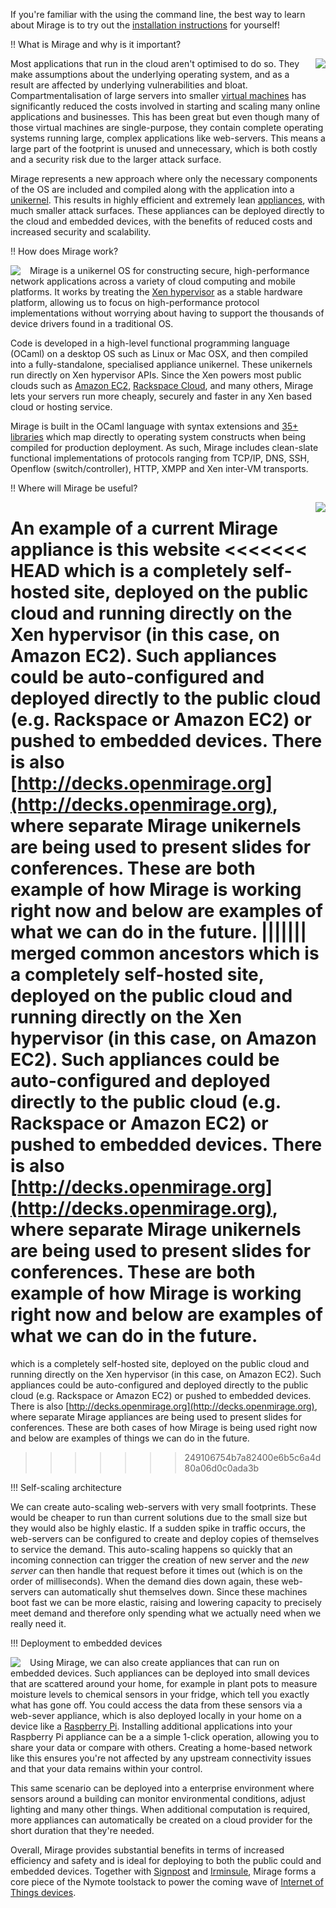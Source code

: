 If you're familiar with the using the command line, the best way to learn about Mirage is to try out the [installation instructions](http://openmirage.org/wiki/install) for yourself!

!! What is Mirage and why is it important?

<a href="http://www.berndnaut.nl/images/NimbusNP3web.jpg"><img style="float:right; margin-left: 15px; margin-bottom: 15px;" src="/graphics/nimbus-np3-smilde.jpg"></img></a>

Most applications that run in the cloud aren't optimised to do so. They  make assumptions about the underlying operating system, and as a result are affected by underlying vulnerabilities and bloat. Compartmentalisation of large servers into smaller [virtual machines](http://en.wikipedia.org/wiki/Virtual_machine) has significantly reduced the costs involved in starting and scaling many online applications and businesses. This has been great but even though many of those virtual machines are single-purpose, they contain complete operating systems running large, complex applications like web-servers. This means a large part of the footprint is unused and unnecessary, which is both costly and a security risk due to the larger attack surface.

Mirage represents a new approach where only the necessary components of the OS are included and compiled along with the application into a [unikernel](http://nymote.org/docs/2013-asplos-mirage.pdf). This results in highly efficient and extremely lean [appliances](http://en.wikipedia.org/wiki/Virtual_appliance), with much smaller attack surfaces. These appliances can be deployed directly to the cloud and embedded devices, with the benefits of reduced costs and increased security and scalability.

!! How does Mirage work?

<a href="http://www.xenproject.org/developers/teams/hypervisor.html"><img style="float:left; margin-right: 15px;" src="/graphics/Xen-Panda-Ecosystem-1.png"></img></a>

Mirage is a unikernel OS for constructing secure, high-performance network applications across a variety of cloud computing and mobile platforms. It works by treating the [Xen hypervisor](http://www.xenproject.org/developers/teams/hypervisor.html) as a stable hardware platform, allowing us to focus on high-performance protocol implementations without worrying about having to support the thousands of device drivers found in a traditional OS.

Code is developed in a high-level functional programming language (OCaml) on a desktop OS such as Linux or Mac OSX, and then compiled into a fully-standalone, specialised appliance unikernel. These unikernels run directly on Xen hypervisor APIs. Since the Xen powers most public clouds such as [Amazon EC2](http://aws.amazon.com/ec2), [Rackspace Cloud](http://www.rackspace.com/cloud/), and many others, Mirage lets your servers run more cheaply, securely and faster in any Xen based cloud or hosting service.

Mirage is built in the OCaml language with syntax extensions and [35+ libraries](https://github.com/mirage) which map directly to operating system constructs when being compiled for production deployment. As such, Mirage includes clean-slate functional implementations of protocols ranging from TCP/IP, DNS, SSH, Openflow (switch/controller), HTTP, XMPP and Xen inter-VM transports.


!! Where will Mirage be useful?

<a href="http://www.flickr.com/photos/radnezeoz/7343684238/"><img style="float:right; margin-left: 15px;" src="/graphics/cumulous-cruisin.jpg"></img></a>

An example of a current Mirage appliance is this website
<<<<<<< HEAD
which is a completely self-hosted site, deployed on the public cloud and
running directly on the Xen hypervisor (in this case, on
Amazon EC2). Such appliances could be auto-configured and deployed directly
to the public cloud (e.g. Rackspace or Amazon EC2) or pushed to embedded
devices. There is also
[http://decks.openmirage.org](http://decks.openmirage.org), where separate
Mirage unikernels are being used to present slides for conferences.  These
are both example of how Mirage is working right now and below are examples
of what we can do in the future.
||||||| merged common ancestors
which is a completely self-hosted site, deployed on the public cloud and 
running directly on the Xen hypervisor (in this case, on 
Amazon EC2). Such appliances could be auto-configured and deployed directly 
to the public cloud (e.g. Rackspace or Amazon EC2) or pushed to embedded 
devices. There is also 
[http://decks.openmirage.org](http://decks.openmirage.org), where separate 
Mirage unikernels are being used to present slides for conferences.  These 
are both example of how Mirage is working right now and below are examples 
of what we can do in the future.
=======
which is a completely self-hosted site, deployed on the public cloud and 
running directly on the Xen hypervisor (in this case, on 
Amazon EC2). Such appliances could be auto-configured and deployed directly 
to the public cloud (e.g. Rackspace or Amazon EC2) or pushed to embedded 
devices. There is also 
[http://decks.openmirage.org](http://decks.openmirage.org), where separate 
Mirage appliances are being used to present slides for conferences.  These 
are both cases of how Mirage is being used right now and below are examples 
of things we can do in the future.
>>>>>>> 249106754b7a82400e6b5c6a4d80a06d0c0ada3b

!!! Self-scaling architecture

We can create auto-scaling web-servers with very small footprints.  These
would be cheaper to run than current solutions due to the small size but
they would also be highly elastic.  If a sudden spike in traffic occurs, the
web-servers can be configured to create and deploy copies of themselves to
service the demand.  This auto-scaling happens so quickly that an incoming
connection can trigger the creation of new server and the *new server* can
then handle that request before it times out (which is on the order of
milliseconds). When the demand dies down again, these web-servers can
automatically shut themselves down. Since these machines boot fast we can be
more elastic, raising and lowering capacity to precisely meet demand and
therefore only spending what we actually need when we really need it.

!!! Deployment to embedded devices

<a href="http://www.flickr.com/photos/lukew/6171377827/"><img style="float:left; margin-right: 15px;" src="/graphics/device-love.jpg"></img></a>

Using Mirage, we can also create appliances that can run on embedded devices.
Such appliances can be deployed into small devices that are scattered
around your home, for example in plant pots to measure moisture levels to
chemical sensors
in your fridge, which tell you exactly what has gone off.  You could access
the data from these sensors via a web-sever appliance, which is also
deployed locally in your home on a device like a
[Raspberry Pi](http://www.raspberrypi.org).
Installing additional applications into your Raspberry Pi appliance can be a
a simple 1-click operation, allowing you to share your data or compare with
others.  Creating a home-based network like this ensures you're not affected
by any upstream connectivity issues and that your data remains within your
control.

This same scenario can be deployed into a enterprise environment where
sensors around a building can monitor environmental conditions, adjust
lighting and many other things.  When additional computation is required,
more appliances can automatically be created on a cloud provider for the
short duration that they're needed.

Overall, Mirage provides substantial benefits in terms of increased
efficiency and safety and is ideal for deploying to both the public could
and embedded devices.  Together with [Signpost](http://nymote.org/software/signpost) and [Irminsule](http://nymote.org/software/irminsule), Mirage
forms a core piece of the Nymote toolstack to power the coming wave of
[Internet of Things devices](http://en.wikipedia.org/wiki/Internet_of_Things).
